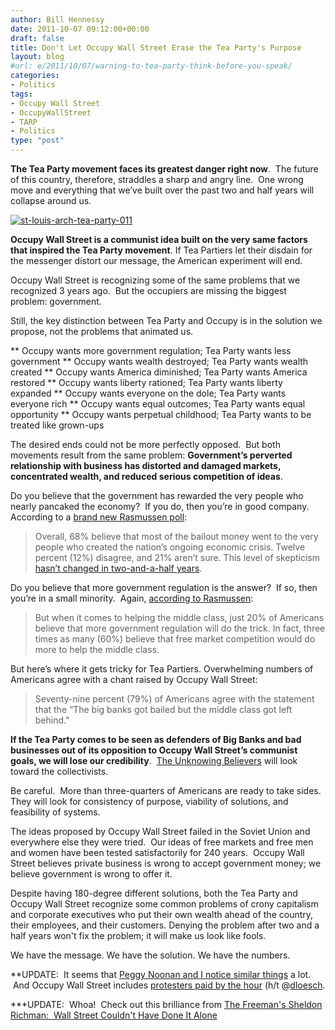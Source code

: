 ```yaml
---
author: Bill Hennessy
date: 2011-10-07 09:12:00+00:00
draft: false
title: Don't Let Occupy Wall Street Erase the Tea Party's Purpose
layout: blog
#url: e/2011/10/07/warning-to-tea-party-think-before-you-speak/
categories:
- Politics
tags:
- Occupy Wall Street
- OccupyWallStreet
- TARP
- Politics
type: "post"
---
```


**The Tea Party movement faces its greatest danger right now**.  The future of this country, therefore, straddles a sharp and angry line.  One wrong move and everything that we’ve built over the past two and half years will collapse around us.

[![st-louis-arch-tea-party-011](https://hennessysview.com/wp-content/uploads/2011/10/st-louis-arch-tea-party-011_thumb.jpg)
](https://hennessysview.com/wp-content/uploads/2011/10/st-louis-arch-tea-party-011.jpg)

**Occupy Wall Street is a communist idea built on the very same factors that inspired the Tea Party movement**. If Tea Partiers let their disdain for the messenger distort our message, the American experiment will end.

Occupy Wall Street is recognizing some of the same problems that we recognized 3 years ago.  But the occupiers are missing the biggest problem: government.

Still, the key distinction between Tea Party and Occupy is in the solution we propose, not the problems that animated us.




** Occupy wants more government regulation; Tea Party wants less government
** Occupy wants wealth destroyed; Tea Party wants wealth created
** Occupy wants America diminished; Tea Party wants America restored
** Occupy wants liberty rationed; Tea Party wants liberty expanded
** Occupy wants everyone on the dole; Tea Party wants everyone rich
** Occupy wants equal outcomes; Tea Party wants equal opportunity
** Occupy wants perpetual childhood; Tea Party wants to be treated like grown-ups


The desired ends could not be more perfectly opposed.  But both movements result from the same problem: **Government’s perverted relationship with business has distorted and damaged markets, concentrated wealth, and reduced serious competition of ideas**.

Do you believe that the government has rewarded the very people who nearly pancaked the economy?  If you do, then you’re in good company.  According to a [brand new Rasmussen poll](https://www.rasmussenreports.com/public_content/business/federal_bailout/october_2011/60_oppose_financial_bailouts_74_say_wall_street_benefited_most):



> Overall, 68% believe that most of the bailout money went to the very people who created the nation’s ongoing economic crisis. Twelve percent (12%) disagree, and 21% aren’t sure. This level of skepticism [hasn’t changed in two-and-a-half years](https://www.rasmussenreports.com/public_content/business/federal_bailout/march_2009/68_say_bailout_money_is_going_to_those_who_caused_the_economic_crisis).



Do you believe that more government regulation is the answer?  If so, then you’re in a small minority.  Again, [according to Rasmussen](https://www.rasmussenreports.com/public_content/business/federal_bailout/october_2011/public_divided_on_occupy_wall_street_protesters):



> But when it comes to helping the middle class, just 20% of Americans believe that more government regulation will do the trick. In fact, three times as many (60%) believe that free market competition would do more to help the middle class.



But here’s where it gets tricky for Tea Partiers. Overwhelming numbers of Americans agree with a chant raised by Occupy Wall Street:



> Seventy-nine percent (79%) of Americans agree with the statement that the “The big banks got bailed but the middle class got left behind."



**If the Tea Party comes to be seen as defenders of Big Banks and bad businesses out of its opposition to Occupy Wall Street’s communist goals, we will lose our credibility**.  [The Unknowing Believers](https://hennessysview.com/tea-party/unknowing-believers/?wpmp_switcher=desktop) will look toward the collectivists.

Be careful.  More than three-quarters of Americans are ready to take sides.  They will look for consistency of purpose, viability of solutions, and feasibility of systems.

The ideas proposed by Occupy Wall Street failed in the Soviet Union and everywhere else they were tried.  Our ideas of free markets and free men and women have been tested satisfactorily for 240 years.  Occupy Wall Street believes private business is wrong to accept government money; we believe government is wrong to offer it.

Despite having 180-degree different solutions, both the Tea Party and Occupy Wall Street recognize some common problems of crony capitalism and corporate executives who put their own wealth ahead of the country, their employees, and their customers. Denying the problem after two and a half years won't fix the problem; it will make us look like fools.

We have the message. We have the solution. We have the numbers.

**UPDATE:  It seems that [Peggy Noonan and I notice similar things](https://online.wsj.com/article/SB10001424052970203476804576615330515015042.html?mod=WSJ_Opinion_LEADTop#printMode) a lot.  And Occupy Wall Street includes [protesters paid by the hour](https://www.breitbart.tv/dc-organizer-admits-to-paying-occupy-dc-protesters/) (h/t @[dloesch](https://twitter.com/#!/DLoesch).

***UPDATE:  Whoa!  Check out this brilliance from [The Freeman's Sheldon Richman:  Wall Street Couldn't Have Done It Alone](https://www.thefreemanonline.org/anything-peaceful/wall-street-couldnt-have-done-it-alone/)
